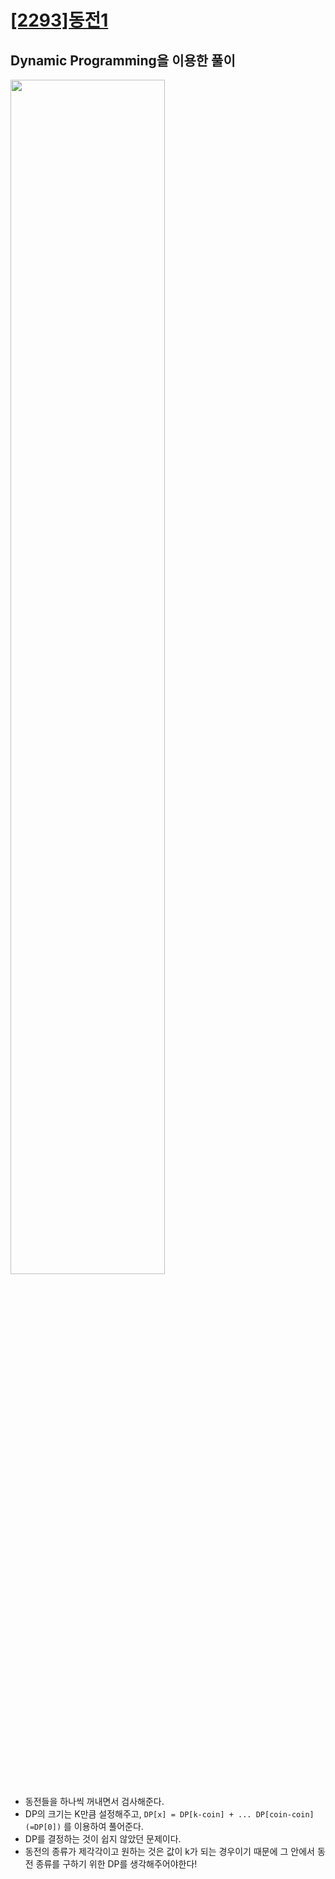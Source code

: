 # [[2293]동전1]()

## Dynamic Programming을 이용한 풀이

<image src='https://lh3.googleusercontent.com/QeWMCuZUhNikgVsZb2rIWIZGqgAKJQsbF_43cyIfj-AIkiqhD6aY-MpB17lr7v8nvQVn8n4GQkUoYJOVM69pn6szuL6za-edKbmD-OAmDGKFKe9EPJONoljClgu3RhvYwgEhIeMe' width='70%'>

- 동전들을 하나씩 꺼내면서 검사해준다.
- DP의 크기는 K만큼 설정해주고, `DP[x] = DP[k-coin] + ... DP[coin-coin](=DP[0])` 를 이용하여 풀어준다.
- DP를 결정하는 것이 쉽지 않았던 문제이다.
- 동전의 종류가 제각각이고 원하는 것은 값이 k가 되는 경우이기 때문에 그 안에서 동전 종류를 구하기 위한 DP를 생각해주어야한다!